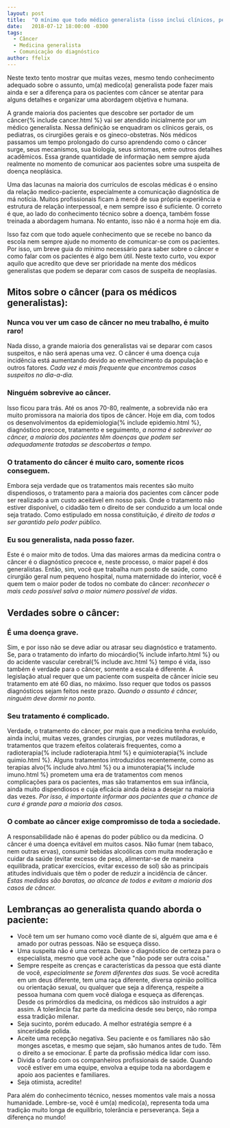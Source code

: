 ```yaml
---
layout: post
title:  "O mínimo que todo médico generalista (isso inclui clínicos, pediatras, cirurgiões gerais e gineco-obstetras) precisa saber sobre câncer"
date:   2018-07-12 18:00:00 -0300
tags:
  - Câncer
  - Medicina generalista
  - Comunicação do diagnóstico
author: ffelix
---
```

Neste texto tento mostrar que muitas vezes, mesmo tendo conhecimento adequado sobre o assunto, um(a) medico(a) generalista pode fazer mais ainda e ser a diferença para os pacientes com câncer se atentar para alguns detalhes e organizar uma abordagem objetiva e humana.
<!--more-->
A grande maioria dos pacientes que descobre ser portador de um câncer{% include cancer.html %} vai ser atendido inicialmente por um médico generalista. Nessa definição se enquadram os clínicos gerais, os pediatras, os cirurgiões gerais e os gineco-obstetras. Nós médicos passamos um tempo prolongado do curso aprendendo como o câncer surge, seus mecanismos, sua biologia, seus sintomas, entre outros detalhes acadêmicos. Essa grande quantidade de informação nem sempre ajuda realmente no momento de comunicar aos pacientes sobre uma suspeita de doença neoplásica.

Uma das lacunas na maioria dos currículos de escolas médicas é o ensino da relação medico-paciente, especialmente a comunicação diagnóstica de má notícia. Muitos profissionais ficam à mercê de sua própria experiência e estrutura de relação interpessoal, e nem sempre isso é suficiente. O correto é que, ao lado do conhecimento técnico sobre a doença, também fosse treinada a abordagem humana. No entanto, isso não é a norma hoje em dia.

Isso faz com que todo aquele conhecimento que se recebe no banco da escola nem sempre ajude no momento de comunicar-se com os pacientes. Por isso, um breve guia do mínimo necessário para saber sobre o câncer e como falar com os pacientes é algo bem útil. Neste texto curto, vou expor aquilo que acredito que deve ser prioridade na mente dos médicos generalistas que podem se deparar com casos de suspeita de neoplasias.

## Mitos sobre o câncer (para os médicos generalistas):

### Nunca vou ver um caso de câncer no meu trabalho, é muito raro!
Nada disso, a grande maioria dos generalistas vai se deparar com casos suspeitos, e não será apenas uma vez. O câncer é uma doença cuja incidência está aumentando devido ao envelhecimento da população e outros fatores. _Cada vez é mais frequente que encontremos casos suspeitos no dia-a-dia._

### Ninguém sobrevive ao câncer.
Isso ficou para trás. Até os anos 70-80, realmente, a sobrevida não era muito promissora na maioria dos tipos de câncer. Hoje em dia, com todos os desenvolvimentos da epidemiologia{% include epidemio.html %}, diagnóstico precoce, tratamento e seguimento, _a norma é sobreviver ao câncer, a maioria dos pacientes têm doenças que podem ser adequadamente tratadas se descobertas a tempo._

### O tratamento do câncer é muito caro, somente ricos conseguem.
Embora seja verdade que os tratamentos mais recentes são muito dispendiosos, o tratamento para a maioria dos pacientes com câncer pode ser realizado a um custo aceitável em nosso país. Onde o tratamento não estiver disponível, o cidadão tem o direito de ser conduzido a um local onde seja tratado. Como estipulado em nossa constituição, _é direito de todos a ser garantido pelo poder público._

### Eu sou generalista, nada posso fazer.
Este é o maior mito de todos. Uma das maiores armas da medicina contra o câncer é o diagnóstico precoce e, neste processo, o maior papel é dos generalistas. Então, sim, você que trabalha num posto de saúde, como cirurgião geral num pequeno hospital, numa maternidade do interior, você é quem tem o maior poder de todos no combate do câncer: _reconhecer o mais cedo possível salva o maior número possível de vidas_.

## Verdades sobre o câncer:

### É uma doença grave.
Sim, e por isso não se deve adiar ou atrasar seu diagnóstico e tratamento. Se, para o tratamento do infarto do miocárdio{% include infarto.html %} ou do acidente vascular cerebral{% include avc.html %} tempo é vida, isso também é verdade para o câncer, somente a escala é diferente. A legislação atual requer que um paciente com suspeita de câncer inicie seu tratamento em até 60 dias, no máximo. Isso requer que todos os passos diagnósticos sejam feitos neste prazo. _Quando o assunto é câncer, ninguém deve dormir no ponto._

### Seu tratamento é complicado.
Verdade, o tratamento do câncer, por mais que a medicina tenha evoluído, ainda inclui, muitas vezes, grandes cirurgias, por vezes mutiladoras, e tratamentos que trazem efeitos colaterais frequentes, como a radioterapia{% include radioterapia.html %} e quimioterapia{% include quimio.html %}. Alguns tratamentos introduzidos recentemente, como as terapias alvo{% include alvo.html %} ou a imunoterapia{% include imuno.html %} prometem uma era de tratamentos com menos complicações para os pacientes, mas são tratamentos em sua infância, ainda muito dispendiosos e cuja eficácia ainda deixa a desejar na maioria das vezes. _Por isso, é importante informar aos pacientes que a chance de cura é grande para a maioria dos casos._

### O combate ao câncer exige compromisso de toda a sociedade.
A responsabilidade não é apenas do poder público ou da medicina. O câncer é uma doença evitável em muitos casos. Não fumar (nem tabaco, nem outras ervas), consumir bebidas alcoólicas com muita moderação e cuidar da saúde (evitar excesso de peso, alimentar-se de maneira equilibrada, praticar exercícios, evitar excesso de sol) são as principais atitudes individuais que têm o poder de reduzir a incidência de câncer. _Estas medidas são baratas, ao alcance de todos e evitam a maioria dos casos de câncer._

## Lembranças ao generalista quando aborda o paciente:

- Você tem um ser humano como você diante de si, alguém que ama e é amado por outras pessoas. Não se esqueça disso.
- Uma suspeita não é uma certeza. Deixe o diagnóstico de certeza para o especialista, mesmo que você ache que "não pode ser outra coisa."
- Sempre respeite as crenças e características da pessoa que está diante de você, _especialmente se forem diferentes das suas._ Se você acredita em um deus diferente, tem uma raça diferente, diversa opinião política ou orientação sexual, ou qualquer que seja a diferença, respeite a pessoa humana com quem você dialoga e esqueça as diferenças. Desde os primórdios da medicina, os médicos são instruídos a agir assim. A tolerância faz parte da medicina desde seu berço, não rompa essa tradição milenar.
- Seja sucinto, porém educado. A melhor estratégia sempre é a sinceridade polida.
- Aceite uma recepção negativa. Seu paciente e os familiares não são monges ascetas, e mesmo que sejam, são humanos antes de tudo. Têm o direito a se emocionar. É parte da profissão médica lidar com isso.
- Divida o fardo com os companheiros profissionais de saúde. Quando você estiver em uma equipe, envolva a equipe toda na abordagem e apoio aos pacientes e familiares.
- Seja otimista, acredite!

Para além do conhecimento técnico, nesses momentos vale mais a nossa humanidade. Lembre-se, você é um(a) medico(a), representa toda uma tradição muito longa de equilíbrio, tolerância e perseverança. Seja a diferença no mundo!
